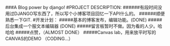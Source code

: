 ###A  Blog power by django!
#PROJECT DESCRIPTION:
######有段时间没用过DJANGO写东西了，所以写个小博客项目回忆一下API什么的。
######顺便熟悉一下GIT.
#开发计划：
#####基本的博客发布，编辑功能。(DONE)
#####后台集成一个服文本编辑器  (DONE)
#####留言板暂时不做。因为看的人少。哈哈哈
#####点赞，（ALMOST DONE）
#####Canvas lab，用来放平时写的CANVAS的DEMO （CODING...）

